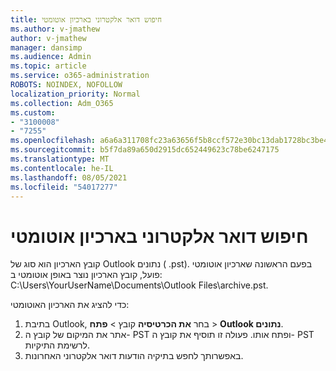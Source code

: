 ```yaml
---
title: חיפוש דואר אלקטרוני בארכיון אוטומטי
ms.author: v-jmathew
author: v-jmathew
manager: dansimp
ms.audience: Admin
ms.topic: article
ms.service: o365-administration
ROBOTS: NOINDEX, NOFOLLOW
localization_priority: Normal
ms.collection: Adm_O365
ms.custom:
- "3100008"
- "7255"
ms.openlocfilehash: a6a6a311708fc23a63656f5b8ccf572e30bc13dab1728bc3be48ad36aeb35077
ms.sourcegitcommit: b5f7da89a650d2915dc652449623c78be6247175
ms.translationtype: MT
ms.contentlocale: he-IL
ms.lasthandoff: 08/05/2021
ms.locfileid: "54017277"
---
```

# <a name="find-email-in-autoarchive"></a>חיפוש דואר אלקטרוני בארכיון אוטומטי

קובץ הארכיון הוא סוג של Outlook נתונים ( .pst). בפעם הראשונה שארכיון אוטומטי פועל, קובץ הארכיון נוצר באופן אוטומטי ב: C:\Users\YourUserName\Documents\Outlook Files\archive.pst.

כדי להציג את הארכיון האוטומטי:

1. בתיבת Outlook, בחר **את הכרטיסיה** קובץ > **פתח**  >  **Outlook נתונים**.
2. אתר את המיקום של קובץ ה- PST ופתח אותו. פעולה זו תוסיף את קובץ ה- PST לרשימת התיקיות.
3. באפשרותך לחפש בתיקיה הודעות דואר אלקטרוני האחרונות.
